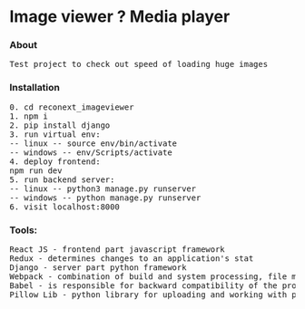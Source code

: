# Image viewer ? Media player

<h3>About</h3>
<pre>
Test project to check out speed of loading huge images
</pre>

<h3>Installation</h3>
<pre>
0. cd reconext_imageviewer
1. npm i
2. pip install django 
3. run virtual env:
-- linux -- source env/bin/activate 
-- windows -- env/Scripts/activate
4. deploy frontend:
npm run dev
5. run backend server: 
-- linux -- python3 manage.py runserver
-- windows -- python manage.py runserver
6. visit localhost:8000
</pre>

<h3>Tools:</h3>
<pre>
React JS - frontend part javascript framework 
Redux - determines changes to an application's stat
Django - server part python framework
Webpack - combination of build and system processing, file minification 
Babel - is responsible for backward compatibility of the program
Pillow Lib - python library for uploading and working with pictures
</pre>
